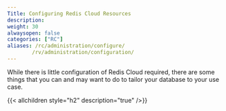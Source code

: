 ```yaml
---
Title: Configuring Redis Cloud Resources
description:
weight: 30
alwaysopen: false
categories: ["RC"]
aliases: /rc/administration/configure/
        /rv/administration/configuration/
---
```

While there is little configuration of Redis Cloud
required, there are some things that you can and may want to do to
tailor your database to your use case.

{{< allchildren style="h2" description="true" />}}
